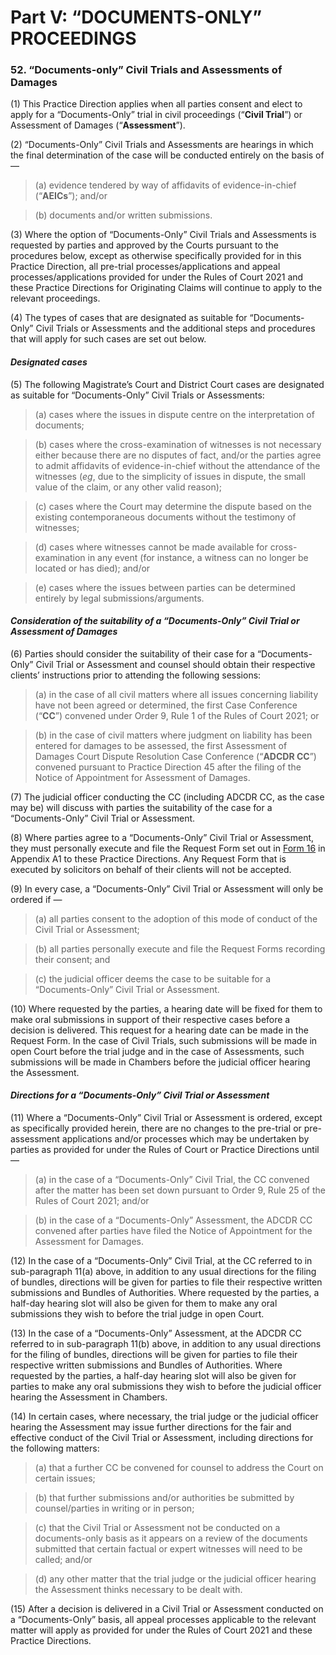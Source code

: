 # Part V: “DOCUMENTS-ONLY” PROCEEDINGS

### 52. “Documents-only” Civil Trials and Assessments of Damages <a href="#52-documents-only-civil-trials-and-assessments-of-damages" id="52-documents-only-civil-trials-and-assessments-of-damages"></a>

(1) This Practice Direction applies when all parties consent and elect to apply for a “Documents-Only” trial in civil proceedings (“**Civil Trial**”) or Assessment of Damages (“**Assessment**”).

(2) “Documents-Only” Civil Trials and Assessments are hearings in which the final determination of the case will be conducted entirely on the basis of —

> (a) evidence tendered by way of affidavits of evidence-in-chief (“**AEICs**”); and/or

> (b) documents and/or written submissions.

(3) Where the option of “Documents-Only” Civil Trials and Assessments is requested by parties and approved by the Courts pursuant to the procedures below, except as otherwise specifically provided for in this Practice Direction, all pre-trial processes/applications and appeal processes/applications provided for under the Rules of Court 2021 and these Practice Directions for Originating Claims will continue to apply to the relevant proceedings.

(4) The types of cases that are designated as suitable for “Documents-Only” Civil Trials or Assessments and the additional steps and procedures that will apply for such cases are set out below.

#### _**Designated cases**_ <a href="#designated-cases" id="designated-cases"></a>

(5) The following Magistrate’s Court and District Court cases are designated as suitable for “Documents-Only” Civil Trials or Assessments:

> (a) cases where the issues in dispute centre on the interpretation of documents;

> (b) cases where the cross-examination of witnesses is not necessary either because there are no disputes of fact, and/or the parties agree to admit affidavits of evidence-in-chief without the attendance of the witnesses (_eg_, due to the simplicity of issues in dispute, the small value of the claim, or any other valid reason);

> (c) cases where the Court may determine the dispute based on the existing contemporaneous documents without the testimony of witnesses;

> (d) cases where witnesses cannot be made available for cross-examination in any event (for instance, a witness can no longer be located or has died); and/or

> (e) cases where the issues between parties can be determined entirely by legal submissions/arguments.

#### _**Consideration of the suitability of a “Documents-Only” Civil Trial or Assessment of Damages**_ <a href="#consideration-of-the-suitability-of-a-documents-only-civil-trial-or-assessment-of-damages" id="consideration-of-the-suitability-of-a-documents-only-civil-trial-or-assessment-of-damages"></a>

(6) Parties should consider the suitability of their case for a “Documents-Only” Civil Trial or Assessment and counsel should obtain their respective clients’ instructions prior to attending the following sessions:

> (a) in the case of all civil matters where all issues concerning liability have not been agreed or determined, the first Case Conference (“**CC**”) convened under Order 9, Rule 1 of the Rules of Court 2021; or

> (b) in the case of civil matters where judgment on liability has been entered for damages to be assessed, the first Assessment of Damages Court Dispute Resolution Case Conference (“**ADCDR CC**”) convened pursuant to Practice Direction 45 after the filing of the Notice of Appointment for Assessment of Damages.

(7) The judicial officer conducting the CC (including ADCDR CC, as the case may be) will discuss with parties the suitability of the case for a “Documents-Only” Civil Trial or Assessment.

(8) Where parties agree to a “Documents-Only” Civil Trial or Assessment, they must personally execute and file the Request Form set out in [Form 16](https://epd-statecourts-2021.opendoc.gov.sg/Forms/Appendix%20A1/Form%2016.pdf) in Appendix A1 to these Practice Directions. Any Request Form that is executed by solicitors on behalf of their clients will not be accepted.

(9) In every case, a “Documents-Only” Civil Trial or Assessment will only be ordered if —

> (a) all parties consent to the adoption of this mode of conduct of the Civil Trial or Assessment;

> (b) all parties personally execute and file the Request Forms recording their consent; and

> (c) the judicial officer deems the case to be suitable for a “Documents-Only” Civil Trial or Assessment.

(10) Where requested by the parties, a hearing date will be fixed for them to make oral submissions in support of their respective cases before a decision is delivered. This request for a hearing date can be made in the Request Form. In the case of Civil Trials, such submissions will be made in open Court before the trial judge and in the case of Assessments, such submissions will be made in Chambers before the judicial officer hearing the Assessment.

#### _**Directions for a “Documents-Only” Civil Trial or Assessment**_ <a href="#directions-for-a-documents-only-civil-trial-or-assessment" id="directions-for-a-documents-only-civil-trial-or-assessment"></a>

(11) Where a “Documents-Only” Civil Trial or Assessment is ordered, except as specifically provided herein, there are no changes to the pre-trial or pre-assessment applications and/or processes which may be undertaken by parties as provided for under the Rules of Court or Practice Directions until —

> (a) in the case of a “Documents-Only” Civil Trial, the CC convened after the matter has been set down pursuant to Order 9, Rule 25 of the Rules of Court 2021; and/or

> (b) in the case of a “Documents-Only” Assessment, the ADCDR CC convened after parties have filed the Notice of Appointment for the Assessment for Damages.

(12) In the case of a “Documents-Only” Civil Trial, at the CC referred to in sub-paragraph 11(a) above, in addition to any usual directions for the filing of bundles, directions will be given for parties to file their respective written submissions and Bundles of Authorities. Where requested by the parties, a half-day hearing slot will also be given for them to make any oral submissions they wish to before the trial judge in open Court.

(13) In the case of a “Documents-Only” Assessment, at the ADCDR CC referred to in sub-paragraph 11(b) above, in addition to any usual directions for the filing of bundles, directions will be given for parties to file their respective written submissions and Bundles of Authorities. Where requested by the parties, a half-day hearing slot will also be given for parties to make any oral submissions they wish to before the judicial officer hearing the Assessment in Chambers.

(14) In certain cases, where necessary, the trial judge or the judicial officer hearing the Assessment may issue further directions for the fair and effective conduct of the Civil Trial or Assessment, including directions for the following matters:

> (a) that a further CC be convened for counsel to address the Court on certain issues;

> (b) that further submissions and/or authorities be submitted by counsel/parties in writing or in person;

> (c) that the Civil Trial or Assessment not be conducted on a documents-only basis as it appears on a review of the documents submitted that certain factual or expert witnesses will need to be called; and/or

> (d) any other matter that the trial judge or the judicial officer hearing the Assessment thinks necessary to be dealt with.

(15) After a decision is delivered in a Civil Trial or Assessment conducted on a “Documents-Only” basis, all appeal processes applicable to the relevant matter will apply as provided for under the Rules of Court 2021 and these Practice Directions.
